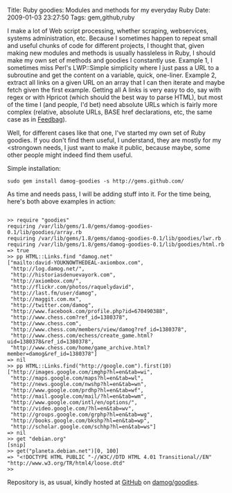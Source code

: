 Title: Ruby goodies: Modules and methods for my everyday Ruby
Date: 2009-01-03 23:27:50
Tags: gem,github,ruby

I make a lot of Web script processing, whether scraping, webservices, systems administration, etc. Because I sometimes happen to repeat small and useful chunks of code for different projects, I thought that, given making new modules and methods is usually hassleless in Ruby, I should make my own set of methods and goodies I constantly use. Example 1, I sometimes miss Perl's LWP::Simple simplicity where I just pass a URL to a subroutine and get the content on a variable, quick, one-liner. Example 2, extract all links on a given URL on an array that I can then iterate and maybe fetch given the first example. Getting all A links is very easy to do, say with regex or with Hpricot (which should the best way to parse HTML), but most of the time I (and people, I'd bet) need absolute URLs which is fairly more complex (relative, absolute URLs, BASE href declarations, etc, the same case as in <a href="http://axiombox.com/feedbag">Feedbag</a>).

Well, for different cases like that one, I've started my own set of Ruby goodies. If you don't find them useful, I understand, they are mostly for my <strongown</strong> needs, I just want to make it public, because maybe, some other people might indeed find them useful.

Simple installation:
<pre><code>sudo gem install damog-goodies -s http://gems.github.com/</code></pre>

As time and needs pass, I will be adding stuff into it. For the time being, here's both above examples in action:

<pre><code>
>> require "goodies"
requiring /var/lib/gems/1.8/gems/damog-goodies-0.1/lib/goodies/array.rb
requiring /var/lib/gems/1.8/gems/damog-goodies-0.1/lib/goodies/lwr.rb
requiring /var/lib/gems/1.8/gems/damog-goodies-0.1/lib/goodies/html.rb
=> true
>> pp HTML::Links.find "damog.net"
["mailto:david-YOUKNOWTHEDEAL-axiombox.com",
 "http://log.damog.net/",
 "http://historiasdenuevayork.com",
 "http://axiombox.com/",
 "http://flickr.com/photos/raquelydavid",
 "http://last.fm/user/damog",
 "http://maggit.com.mx",
 "http://twitter.com/damog",
 "http://www.facebook.com/profile.php?id=670490388",
 "http://www.chess.com?ref_id=1380378",
 "http://www.chess.com",
 "http://www.chess.com/members/view/damog?ref_id=1380378",
 "http://www.chess.com/echess/create_game.html?uid=1380378&ref_id=1380378",
 "http://www.chess.com/home/game_archive.html?member=damog&ref_id=1380378"]
=> nil
>> pp HTML::Links.find("http://google.com").first(10)
["http://images.google.com/imghp?hl=en&tab=wi",
 "http://maps.google.com/maps?hl=en&tab=wl",
 "http://news.google.com/nwshp?hl=en&tab=wn",
 "http://www.google.com/prdhp?hl=en&tab=wf",
 "http://mail.google.com/mail/?hl=en&tab=wm",
 "http://www.google.com/intl/en/options/",
 "http://video.google.com/?hl=en&tab=wv",
 "http://groups.google.com/grphp?hl=en&tab=wg",
 "http://books.google.com/bkshp?hl=en&tab=wp",
 "http://scholar.google.com/schhp?hl=en&tab=ws"]
=> nil
>> get "debian.org"
[snip]
>> get("planeta.debian.net")[0, 100]
=> "&lt;!DOCTYPE HTML PUBLIC "-//W3C//DTD HTML 4.01 Transitional//EN" "http://www.w3.org/TR/html4/loose.dtd"
>> 
</code></pre>

Repository is, as usual, kindly hosted at <a href="http://github.com">GitHub</a> on <a href="http://github.com/damog/goodies">damog/goodies</a>.